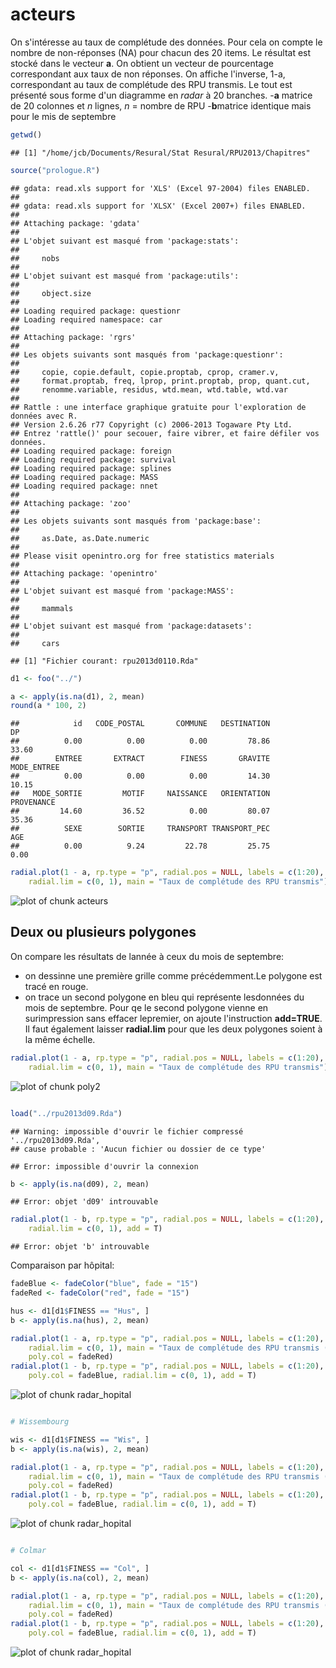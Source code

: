 acteurs
========================================================

On s'intéresse au taux de complétude des données. Pour cela on compte le nombre de non-réponses (NA) pour chacun des 20 items. Le résultat est stocké dans le vecteur **a**. On obtient un vecteur de pourcentage correspondant aux taux de non réponses. On affiche l'inverse, 1-a, correspondant au taux de complétude des RPU transmis. Le tout est présenté sous forme d'un diagramme en *radar* à 20 branches.
-**a** matrice de 20 colonnes et *n* lignes, *n* = nombre de RPU
-**b**matrice identique mais pour le mis de septembre


```r
getwd()
```

```
## [1] "/home/jcb/Documents/Resural/Stat Resural/RPU2013/Chapitres"
```

```r
source("prologue.R")
```

```
## gdata: read.xls support for 'XLS' (Excel 97-2004) files ENABLED.
## 
## gdata: read.xls support for 'XLSX' (Excel 2007+) files ENABLED.
## 
## Attaching package: 'gdata'
## 
## L'objet suivant est masqué from 'package:stats':
## 
##     nobs
## 
## L'objet suivant est masqué from 'package:utils':
## 
##     object.size
## 
## Loading required package: questionr
## Loading required namespace: car
## 
## Attaching package: 'rgrs'
## 
## Les objets suivants sont masqués from 'package:questionr':
## 
##     copie, copie.default, copie.proptab, cprop, cramer.v,
##     format.proptab, freq, lprop, print.proptab, prop, quant.cut,
##     renomme.variable, residus, wtd.mean, wtd.table, wtd.var
## 
## Rattle : une interface graphique gratuite pour l'exploration de données avec R.
## Version 2.6.26 r77 Copyright (c) 2006-2013 Togaware Pty Ltd.
## Entrez 'rattle()' pour secouer, faire vibrer, et faire défiler vos données.
## Loading required package: foreign
## Loading required package: survival
## Loading required package: splines
## Loading required package: MASS
## Loading required package: nnet
## 
## Attaching package: 'zoo'
## 
## Les objets suivants sont masqués from 'package:base':
## 
##     as.Date, as.Date.numeric
## 
## Please visit openintro.org for free statistics materials
## 
## Attaching package: 'openintro'
## 
## L'objet suivant est masqué from 'package:MASS':
## 
##     mammals
## 
## L'objet suivant est masqué from 'package:datasets':
## 
##     cars
```

```
## [1] "Fichier courant: rpu2013d0110.Rda"
```

```r
d1 <- foo("../")

a <- apply(is.na(d1), 2, mean)
round(a * 100, 2)
```

```
##            id   CODE_POSTAL       COMMUNE   DESTINATION            DP 
##          0.00          0.00          0.00         78.86         33.60 
##        ENTREE       EXTRACT        FINESS       GRAVITE   MODE_ENTREE 
##          0.00          0.00          0.00         14.30         10.15 
##   MODE_SORTIE         MOTIF     NAISSANCE   ORIENTATION    PROVENANCE 
##         14.60         36.52          0.00         80.07         35.36 
##          SEXE        SORTIE     TRANSPORT TRANSPORT_PEC           AGE 
##          0.00          9.24         22.78         25.75          0.00
```

```r
radial.plot(1 - a, rp.type = "p", radial.pos = NULL, labels = c(1:20), line.col = "red", 
    radial.lim = c(0, 1), main = "Taux de complétude des RPU transmis")
```

![plot of chunk acteurs](figure/acteurs.png) 

Deux ou plusieurs polygones
---------------------------
On compare les résultats de lannée à ceux du mois de septembre:
- on dessinne une première grille comme précédemment.Le polygone est tracé en rouge.
- on trace un second polygone en bleu qui représente lesdonnées du mois de septembre. Pour qe le second polygone vienne en surimpression sans effacer lepremier, on ajoute l'instruction **add=TRUE**. Il faut également laisser **radial.lim** pour que les deux polygones soient à la même échelle.

```r
radial.plot(1 - a, rp.type = "p", radial.pos = NULL, labels = c(1:20), line.col = "red", 
    radial.lim = c(0, 1), main = "Taux de complétude des RPU transmis")
```

![plot of chunk poly2](figure/poly2.png) 

```r

load("../rpu2013d09.Rda")
```

```
## Warning: impossible d'ouvrir le fichier compressé '../rpu2013d09.Rda',
## cause probable : 'Aucun fichier ou dossier de ce type'
```

```
## Error: impossible d'ouvrir la connexion
```

```r
b <- apply(is.na(d09), 2, mean)
```

```
## Error: objet 'd09' introuvable
```

```r
radial.plot(1 - b, rp.type = "p", radial.pos = NULL, labels = c(1:20), line.col = "blue", 
    radial.lim = c(0, 1), add = T)
```

```
## Error: objet 'b' introuvable
```

Comparaison par hôpital:

```r
fadeBlue <- fadeColor("blue", fade = "15")
fadeRed <- fadeColor("red", fade = "15")

hus <- d1[d1$FINESS == "Hus", ]
b <- apply(is.na(hus), 2, mean)

radial.plot(1 - a, rp.type = "p", radial.pos = NULL, labels = c(1:20), line.col = fadeRed, 
    radial.lim = c(0, 1), main = "Taux de complétude des RPU transmis (HUS)", 
    poly.col = fadeRed)
radial.plot(1 - b, rp.type = "p", radial.pos = NULL, labels = c(1:20), line.col = fadeBlue, 
    poly.col = fadeBlue, radial.lim = c(0, 1), add = T)
```

![plot of chunk radar_hopital](figure/radar_hopital1.png) 

```r

# Wissembourg

wis <- d1[d1$FINESS == "Wis", ]
b <- apply(is.na(wis), 2, mean)

radial.plot(1 - a, rp.type = "p", radial.pos = NULL, labels = c(1:20), line.col = fadeRed, 
    radial.lim = c(0, 1), main = "Taux de complétude des RPU transmis (Wissembourg)", 
    poly.col = fadeRed)
radial.plot(1 - b, rp.type = "p", radial.pos = NULL, labels = c(1:20), line.col = fadeBlue, 
    poly.col = fadeBlue, radial.lim = c(0, 1), add = T)
```

![plot of chunk radar_hopital](figure/radar_hopital2.png) 

```r

# Colmar

col <- d1[d1$FINESS == "Col", ]
b <- apply(is.na(col), 2, mean)

radial.plot(1 - a, rp.type = "p", radial.pos = NULL, labels = c(1:20), line.col = fadeRed, 
    radial.lim = c(0, 1), main = "Taux de complétude des RPU transmis (Colmar)", 
    poly.col = fadeRed)
radial.plot(1 - b, rp.type = "p", radial.pos = NULL, labels = c(1:20), line.col = fadeBlue, 
    poly.col = fadeBlue, radial.lim = c(0, 1), add = T)
```

![plot of chunk radar_hopital](figure/radar_hopital3.png) 

